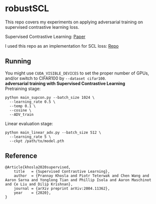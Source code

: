 # robustSCL

This repo covers my experiments on applying adversarial training on supervised contrastive learning loss.

Supervised Contrastive Learning: [Paper](https://arxiv.org/abs/2004.11362)

I used this repo as an implementation for SCL loss: [Repo](https://github.com/HobbitLong/SupContrast)

## Running
You might use `CUDA_VISIBLE_DEVICES` to set the proper number of GPUs, and/or switch to CIFAR100 by `--dataset cifar100`.  
**adversarial training with Supervised Contrastive Learning**  
Pretraining stage:
```
python main_supcon.py --batch_size 1024 \
  --learning_rate 0.5 \
  --temp 0.1 \
  --cosine \
  --ADV_train
```

Linear evaluation stage:
```
python main_linear_adv.py --batch_size 512 \
  --learning_rate 5 \
  --ckpt /path/to/model.pth
```







## Reference
```
@Article{khosla2020supervised,
    title   = {Supervised Contrastive Learning},
    author  = {Prannay Khosla and Piotr Teterwak and Chen Wang and Aaron Sarna and Yonglong Tian and Phillip Isola and Aaron Maschinot and Ce Liu and Dilip Krishnan},
    journal = {arXiv preprint arXiv:2004.11362},
    year    = {2020},
}
```
